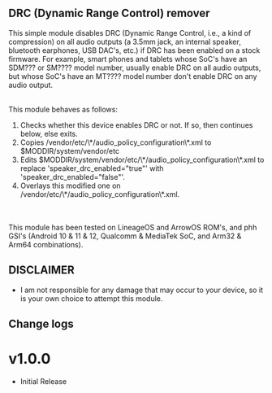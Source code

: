 ## DRC (Dynamic Range Control)  remover

This simple module disables DRC (Dynamic Range Control, i.e., a kind of compression) on all audio outputs (a 3.5mm jack, an internal speaker, bluetooth earphones, USB DAC's, etc.) if DRC has been enabled on a stock firmware. For example, smart phones and tablets whose SoC's have an SDM??? or SM???? model number, usually enable DRC on all audio outputs, but whose SoC's have an MT???? model number don't enable DRC on any audio output.<br/>
<br/>

This module behaves as follows:
<ol>
    <li>Checks whether this device enables DRC  or not. If so, then continues below, else exits.</li>
    <li>Copies /vendor/etc/\*/audio_policy_configuration\*.xml to $MODDIR/system/vendor/etc</li>
    <li>Edits $MODDIR/system/vendor/etc/\*/audio_policy_configuration\*.xml to replace
     'speaker_drc_enabled="true"' with 'speaker_drc_enabled="false"'.</li>
    <li>Overlays this modified one on /vendor/etc/\*/audio_policy_configuration\*.xml.</li>
</ol>
<br/>
<br/>
This module has been tested on LineageOS and ArrowOS ROM's, and phh GSI's (Android 10 & 11 & 12, Qualcomm & MediaTek SoC, and Arm32 & Arm64 combinations). 

## DISCLAIMER

* I am not responsible for any damage that may occur to your device, 
   so it is your own choice to attempt this module.

## Change logs

# v1.0.0
* Initial Release

##